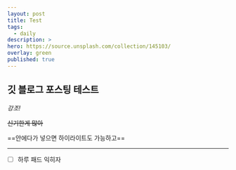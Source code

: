 ```yaml
---
layout: post
title: Test
tags:
  - daily
description: >
hero: https://source.unsplash.com/collection/145103/
overlay: green
published: true
---
```


## 깃 블로그 포스팅 테스트


*강조!*

~~신기한게 많아~~

==안에다가 넣으면 하이라이트도 가능하고==


* * *

- [ ] 하루 패드 익히자 
